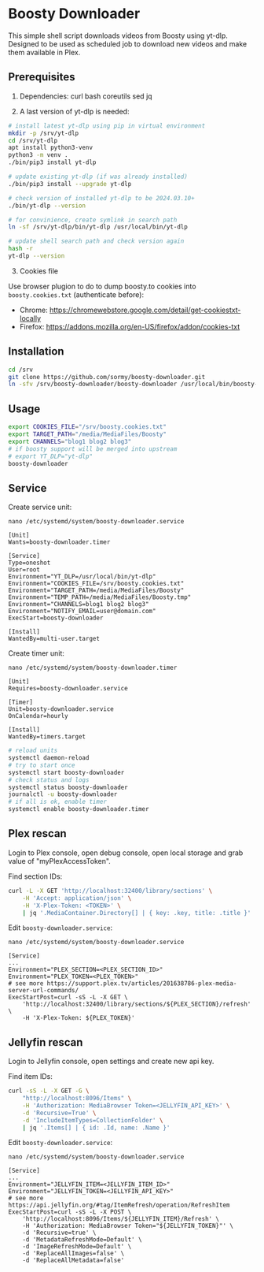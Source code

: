 # Boosty Downloader

This simple shell script downloads videos from Boosty using yt-dlp. Designed to
be used as scheduled job to download new videos and make them available in Plex.

## Prerequisites

1. Dependencies: curl bash coreutils sed jq

2. A last version of yt-dlp is needed:

```sh
# install latest yt-dlp using pip in virtual environment
mkdir -p /srv/yt-dlp
cd /srv/yt-dlp
apt install python3-venv
python3 -m venv .
./bin/pip3 install yt-dlp

# update existing yt-dlp (if was already installed)
./bin/pip3 install --upgrade yt-dlp

# check version of installed yt-dlp to be 2024.03.10+
./bin/yt-dlp --version

# for convinience, create symlink in search path
ln -sf /srv/yt-dlp/bin/yt-dlp /usr/local/bin/yt-dlp

# update shell search path and check version again
hash -r
yt-dlp --version
```

3. Cookies file

Use browser plugion to do to dump boosty.to cookies into `boosty.cookies.txt`
(authenticate before):

- Chrome: https://chromewebstore.google.com/detail/get-cookiestxt-locally
- Firefox: https://addons.mozilla.org/en-US/firefox/addon/cookies-txt

## Installation

```sh
cd /srv
git clone https://github.com/sormy/boosty-downloader.git
ln -sfv /srv/boosty-downloader/boosty-downloader /usr/local/bin/boosty-downloader
```

## Usage

```sh
export COOKIES_FILE="/srv/boosty.cookies.txt"
export TARGET_PATH="/media/MediaFiles/Boosty"
export CHANNELS="blog1 blog2 blog3"
# if boosty support will be merged into upstream
# export YT_DLP="yt-dlp"
boosty-downloader
```

## Service

Create service unit:

```
nano /etc/systemd/system/boosty-downloader.service

[Unit]
Wants=boosty-downloader.timer

[Service]
Type=oneshot
User=root
Environment="YT_DLP=/usr/local/bin/yt-dlp"
Environment="COOKIES_FILE=/srv/boosty.cookies.txt"
Environment="TARGET_PATH=/media/MediaFiles/Boosty"
Environment="TEMP_PATH=/media/MediaFiles/Boosty.tmp"
Environment="CHANNELS=blog1 blog2 blog3"
Environment="NOTIFY_EMAIL=user@domain.com"
ExecStart=boosty-downloader

[Install]
WantedBy=multi-user.target
```

Create timer unit:

```
nano /etc/systemd/system/boosty-downloader.timer

[Unit]
Requires=boosty-downloader.service

[Timer]
Unit=boosty-downloader.service
OnCalendar=hourly

[Install]
WantedBy=timers.target
```

```sh
# reload units
systemctl daemon-reload
# try to start once
systemctl start boosty-downloader
# check status and logs
systemctl status boosty-downloader
journalctl -u boosty-downloader
# if all is ok, enable timer
systemctl enable boosty-downloader.timer
```

## Plex rescan

Login to Plex console, open debug console, open local storage and grab value of
"myPlexAccessToken".

Find section IDs:

```sh
curl -L -X GET 'http://localhost:32400/library/sections' \
    -H 'Accept: application/json' \
    -H 'X-Plex-Token: <TOKEN>' \
    | jq '.MediaContainer.Directory[] | { key: .key, title: .title }'
```

Edit `boosty-downloader.service`:

```
nano /etc/systemd/system/boosty-downloader.service

[Service]
...
Environment="PLEX_SECTION=<PLEX_SECTION_ID>"
Environment="PLEX_TOKEN=<PLEX_TOKEN>"
# see more https://support.plex.tv/articles/201638786-plex-media-server-url-commands/
ExecStartPost=curl -sS -L -X GET \
    'http://localhost:32400/library/sections/${PLEX_SECTION}/refresh' \
    -H 'X-Plex-Token: ${PLEX_TOKEN}'
```

## Jellyfin rescan

Login to Jellyfin console, open settings and create new api key.

Find item IDs:

```sh
curl -sS -L -X GET -G \
    "http://localhost:8096/Items" \
    -H 'Authorization: MediaBrowser Token=<JELLYFIN_API_KEY>' \
    -d 'Recursive=True' \
    -d 'IncludeItemTypes=CollectionFolder' \
    | jq '.Items[] | { id: .Id, name: .Name }'
```

Edit `boosty-downloader.service`:

```
nano /etc/systemd/system/boosty-downloader.service

[Service]
...
Environment="JELLYFIN_ITEM=<JELLYFIN_ITEM_ID>"
Environment="JELLYFIN_TOKEN=<JELLYFIN_API_KEY>"
# see more https://api.jellyfin.org/#tag/ItemRefresh/operation/RefreshItem
ExecStartPost=curl -sS -L -X POST \
    'http://localhost:8096/Items/${JELLYFIN_ITEM}/Refresh' \
    -H 'Authorization: MediaBrowser Token="${JELLYFIN_TOKEN}"' \
    -d 'Recursive=true' \
    -d 'MetadataRefreshMode=Default' \
    -d 'ImageRefreshMode=Default' \
    -d 'ReplaceAllImages=false' \
    -d 'ReplaceAllMetadata=false'
```
